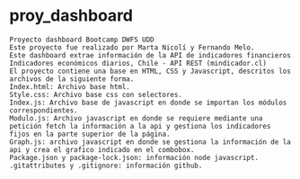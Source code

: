 # proy_dashboard
	Proyecto dashboard Bootcamp DWFS UDD 
	Este proyecto fue realizado por Marta Nicolí y Fernando Melo.
	Este dashboard extrae información de la API de indicadores financieros Indicadores económicos diarios, Chile - API REST (mindicador.cl)
	El proyecto contiene una base en HTML, CSS y Javascript, descritos los archivos de la siguiente forma.
	Index.html: Archivo base html.
	Style.css: Archivo base css con selectores.
	Index.js: Archivo base de javascript en donde se importan los módulos correspondientes.
	Modulo.js: Archivo javascript en donde se requiere mediante una petición fetch la información a la api y gestiona los indicadores fijos en la parte superior de la página.
	Graph.js: archivo javascript en donde se gestiona la información de la api y crea el grafico indicado en el combobox.
	Package.json y package-lock.json: información node javascript.
	.gitattributes y .gitignore: información github.
